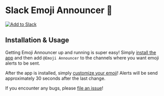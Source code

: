 # Slack Emoji Announcer 🎉

[![Add to Slack](https://platform.slack-edge.com/img/add_to_slack.png)](https://slack.com/oauth/v2/authorize?client_id=19362919508.3176143454119&scope=chat:write,chat:write.customize,emoji:read,channels:read,groups:read&user_scope=)

## Installation & Usage

Getting Emoji Announcer up and running is super easy! Simply [install the app](https://slack.com/oauth/v2/authorize?client_id=19362919508.3176143454119&scope=chat:write,chat:write.customize,emoji:read,channels:read,groups:read&user_scope=) and then add `@Emoji Announcer` to the channels where you want emoji alerts to be sent.

After the app is installed, simply [customize your emoji](https://slack.com/customize/emoji)! Alerts will be send approximately 30 seconds after the last change.

If you encounter any bugs, please [file an issue](https://gitlab.com/wjharney/slack-emoji-announcer/-/issues/new)!
